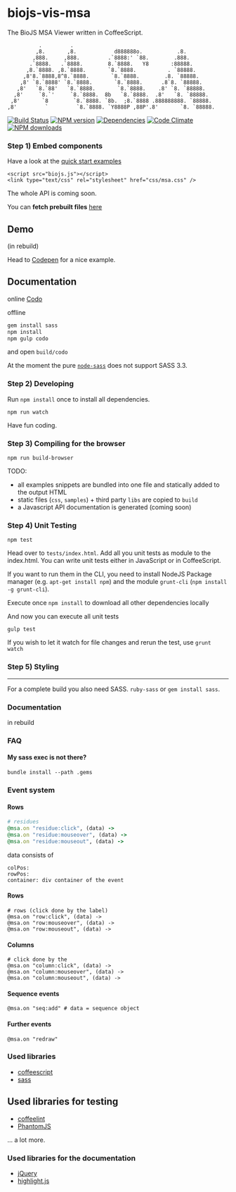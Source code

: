 biojs-vis-msa
==========

The BioJS MSA Viewer written in CoffeeScript. 

```
          .         .                                              
         ,8.       ,8.            d888888o.           .8.          
        ,888.     ,888.         .`8888:' `88.        .888.         
       .`8888.   .`8888.        8.`8888.   Y8       :88888.        
      ,8.`8888. ,8.`8888.       `8.`8888.          . `88888.       
     ,8'8.`8888,8^8.`8888.       `8.`8888.        .8. `88888.      
    ,8' `8.`8888' `8.`8888.       `8.`8888.      .8`8. `88888.     
   ,8'   `8.`88'   `8.`8888.       `8.`8888.    .8' `8. `88888.    
  ,8'     `8.`'     `8.`8888.  8b   `8.`8888.  .8'   `8. `88888.   
 ,8'       `8        `8.`8888. `8b.  ;8.`8888 .888888888. `88888.  
,8'         `         `8.`8888. `Y8888P ,88P'.8'       `8. `88888.
```

[![Build Status](https://drone.io/github.com/greenify/biojs-vis-msa/status.png)](https://drone.io/github.com/greenify/biojs-vis-msa/latest)
[![NPM version](http://img.shields.io/npm/v/biojs-vis-msa.svg)](https://www.npmjs.org/package/biojs-vis-msa)
[![Dependencies](https://david-dm.org/greenify/biojs-vis-msa.png)](https://david-dm.org/greenify/biojs-vis-msa)
[![Code Climate](https://codeclimate.com/github/greenify/biojs-vis-msa/badges/gpa.svg)](https://codeclimate.com/github/greenify/biojs-vis-msa)
[![NPM downloads](http://img.shields.io/npm/dm/biojs-vis-msa.svg)](https://www.npmjs.org/package/biojs-vis-msa)

### Step 1) Embed components

Have a look at the [quick start examples](https://dev.biojs-msa.org/v1)

```
<script src="biojs.js"></script>
<link type="text/css" rel="stylesheet" href="css/msa.css" />
```

The whole API is coming soon.

You can __fetch prebuilt files__ [here](https://drone.io/github.com/greenify/biojs-vis-msa/files)

Demo
-----

(in rebuild)

Head to [Codepen](http://codepen.io/greenify/pen/ALFjq) for a nice example.

Documentation
-------------

online [Codo](http://coffeedoc.info/github/greenify/biojs-vis-msa/master/)

offline 

```bash
gem install sass
npm install
npm gulp codo
```

and open `build/codo`

At the moment the pure [`node-sass`](https://www.npmjs.org/package/node-sass) does not
support SASS 3.3.

### Step 2) Developing 

Run `npm install` once to install all dependencies.

```
npm run watch
```

Have fun coding.

### Step 3) Compiling for the browser

```
npm run build-browser
```

TODO:
* all examples snippets are bundled into one file and statically added to the output HTML
* static files (`css`, `samples`) + third party `libs` are copied to `build`
* a Javascript API documentation is generated (coming soon)


### Step 4) Unit Testing

```
npm test
```

Head over to `tests/index.html`. 
Add all you unit tests as module to the index.html. You can write unit tests either in JavaScript or in CoffeeScript.

If you want to run them in the CLI, you need to install NodeJS Package manager (e.g. `apt-get install npm`) and the module `grunt-cli` (`npm install -g grunt-cli`).

Execute once `npm install` to download all other dependencies locally

And now you can execute all unit tests
```
gulp test
```

If you wish to let it watch for file changes and rerun the test, use `grunt watch`

### Step 5) Styling
---------

For a complete build you also need SASS. `ruby-sass` or `gem install sass`.

### Documentation

in rebuild

### FAQ

#### My sass exec is not there?

```
bundle install --path .gems
```

### Event system

#### Rows

```ruby
# residues
@msa.on "residue:click", (data) ->
@msa.on "residue:mouseover", (data) ->
@msa.on "residue:mouseout", (data) ->
```
data consists of

```
colPos: 
rowPos:
container: div container of the event
```

#### Rows

```
# rows (click done by the label)
@msa.on "row:click", (data) ->
@msa.on "row:mouseover", (data) ->
@msa.on "row:mouseout", (data) ->
```

#### Columns

```
# click done by the
@msa.on "column:click", (data) ->
@msa.on "column:mouseover", (data) ->
@msa.on "column:mouseout", (data) ->
```

#### Sequence events

```
@msa.on "seq:add" # data = sequence object
```

#### Further events

```
@msa.on "redraw"
```

### Used libraries

* [coffeescript](https://github.com/jashkenas/coffee-script)
* [sass](http://sass-lang.com/)

## Used libraries for testing 

* [coffeelint](http://www.coffeelint.org/)
* [PhantomJS](http://phantomjs.org/)

... a lot more.

### Used libraries for the documentation

* [jQuery](https://jquery.com/)
* [highlight.js](http://highlightjs.org/)
